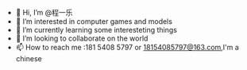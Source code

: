 - 👋 Hi, I’m @程一乐
- 👀 I’m interested in computer games and models
- 🌱 I’m currently learning some interesteting things
- 💞️ I’m looking to collaborate on the world
- 📫 How to reach me :181 5408 5797 or 18154085797@163.com,I'm a chinese

<!---
chengyile/chengyile is a ✨ special ✨ repository because its `README.md` (this file) appears on your GitHub profile.
You can click the Preview link to take a look at your changes.
--->
